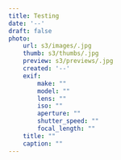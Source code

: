 ```yaml
---
title: Testing
date: '--'
draft: false
photo:
    url: s3/images/.jpg
    thumb: s3/thumbs/.jpg
    preview: s3/previews/.jpg
    created: '--'
    exif:
        make: ""
        model: ""
        lens: ""
        iso: ""
        aperture: ""
        shutter_speed: ""
        focal_length: ""
    title: ""
    caption: ""
---
```


